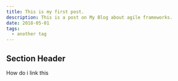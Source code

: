```yaml
---
title: This is my first post.
description: This is a post on My Blog about agile frameworks.
date: 2018-05-01
tags:
  - another tag
---
```



## Section Header

How do i link this
